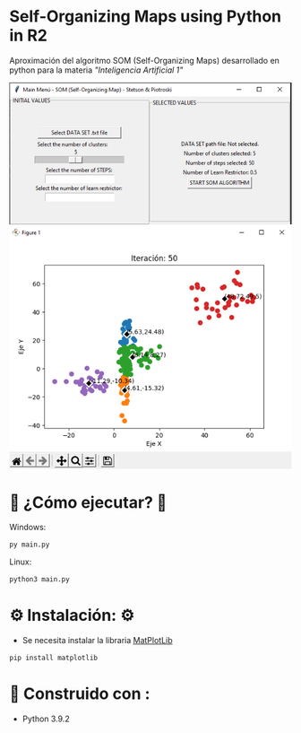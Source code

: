 # Self-Organizing Maps using Python in R2

Aproximación del algoritmo SOM (Self-Organizing Maps) desarrollado en python para la materia _"Inteligencia Artificial 1"_

![main_menu](https://github.com/damianstetson17/SOM_in_R2/blob/master/img_src/main_wn.png)
![plot_example](https://github.com/damianstetson17/SOM_in_R2/blob/master/img_src/plot_example.png)

# 🚀 ¿Cómo ejecutar? 🚀

Windows:
```bash
py main.py
```

Linux:
```bash
python3 main.py
```

# ⚙️ Instalación: ⚙️

* Se necesita instalar la libraria [MatPlotLib](https://matplotlib.org/)
```bash
pip install matplotlib
```

# 🔧 Construido con :

* Python 3.9.2 
